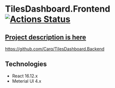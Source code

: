 # TilesDashboard.Frontend [![Actions Status](https://github.com/Carq/TilesDashboard.Frontend/workflows/Node%20CI/badge.svg)](https://github.com/Carq/TilesDashboard.Frontend/actions)
## [Project description is here](https://github.com/Carq/TilesDashboard.Backend)
https://github.com/Carq/TilesDashboard.Backend


## Technologies
- React 16.12.x
- Meterial UI 4.x
